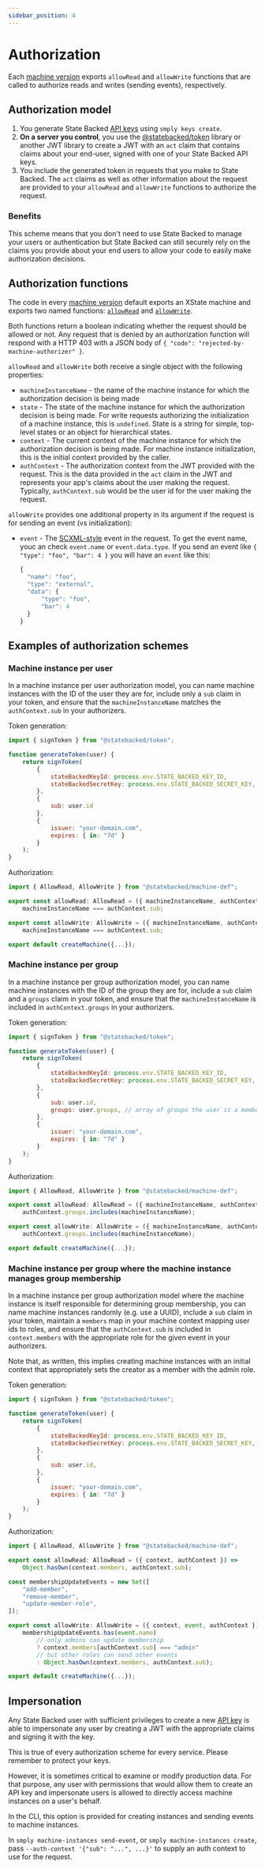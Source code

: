 ```yaml
---
sidebar_position: 4
---
```


# Authorization

Each [machine version](./machine-versions) exports `allowRead` and `allowWrite`
functions that are called to authorize reads and writes (sending events),
respectively.

## Authorization model

1. You generate State Backed [API keys](./keys) using `smply keys create`.
2. **On a server you control**, you use the
   [@statebacked/token](https://www.npmjs.com/package/@statebacked/token)
   library or another JWT library to create a JWT with an `act` claim
   that contains claims about your end-user, signed with one of your
   State Backed API keys.
3. You include the generated token in requests that you make to State
   Backed. The `act` claims as well as other information about the request
   are provided to your `allowRead` and `allowWrite` functions to authorize
   the request.

### Benefits

This scheme means that you don't need to use State Backed to manage your
users or authentication but State Backed can still securely rely on the
claims you provide about your end users to allow your code to easily make
authorization decisions.

## Authorization functions

The code in every [machine version](./machine-versions) default exports
an XState machine and exports two named functions:
[`allowRead`](https://statebacked.github.io/machine-def/types/AllowRead.html)
and
[`allowWrite`](https://statebacked.github.io/machine-def/types/AllowWrite.html).

Both functions return a boolean indicating whether the request should be allowed or not.
Any request that is denied by an authorization function will respond with a HTTP 403
with a JSON body of `{ "code": "rejected-by-machine-authorizer" }`.

`allowRead` and `allowWrite` both receive a single object with the following properties:
- `machineInstanceName` - the name of the machine instance for which the authorization
  decision is being made
- `state` - The state of the machine instance for which the authorization decision is
  being made. For write requests authorizing the initialization of a machine instance,
  this is `undefined`.
  State is a string for simple, top-level states or an object for hierarchical states.
- `context` - The current context of the machine instance for which the authorization
  decision is being made. For machine instance initialization, this is the initial
  context provided by the caller.
- `authContext` - The authorization context from the JWT provided with the request.
  This is the data provided in the `act` claim in the JWT and represents your app's
  claims about the user making the request. Typically, `authContext.sub` would be
  the user id for the user making the request.

`allowWrite` provides one additional property in its argument if the request is for sending
an event (vs initialization):
- `event` - The [SCXML-style](https://statebacked.github.io/machine-def/types/SCXMLEvent.html)
  event in the request. To get the event name, youc an check `event.name` or `event.data.type`.
  If you send an event like `{ "type": "foo", "bar": 4 }` you will have an `event` like this:
  ```javascript
  {
    "name": "foo",
    "type": "external",
    "data": {
        "type": "foo",
        "bar": 4
    }
  }
  ```

## Examples of authorization schemes

### Machine instance per user

In a machine instance per user authorization model, you can name machine instances with the
ID of the user they are for, include only a `sub` claim in your token, and ensure that
the `machineInstanceName` matches the `authContext.sub` in your authorizers.

Token generation:

```javascript title=your-serverside-code.ts
import { signToken } from "@statebacked/token";

function generateToken(user) {
    return signToken(
        {
            stateBackedKeyId: process.env.STATE_BACKED_KEY_ID,
            stateBackedSecretKey: process.env.STATE_BACKED_SECRET_KEY,
        },
        {
            sub: user.id
        },
        {
            issuer: "your-domain.com",
            expires: { in: "7d" }
        }
    );
}
```

Authorization:

```javascript title=your-machine-definition.ts
import { AllowRead, AllowWrite } from "@statebacked/machine-def";

export const allowRead: AllowRead = ({ machineInstanceName, authContext }) =>
    machineInstanceName === authContext.sub;

export const allowWrite: AllowWrite = ({ machineInstanceName, authContext }) =>
    machineInstanceName === authContext.sub;

export default createMachine({...});
```

### Machine instance per group

In a machine instance per group authorization model, you can name machine instances with
the ID of the group they are for, include a `sub` claim and a `groups` claim
in your token, and ensure that the `machineInstanceName` is included in
`authContext.groups` in your authorizers.

Token generation:

```javascript title=your-serverside-code.ts
import { signToken } from "@statebacked/token";

function generateToken(user) {
    return signToken(
        {
            stateBackedKeyId: process.env.STATE_BACKED_KEY_ID,
            stateBackedSecretKey: process.env.STATE_BACKED_SECRET_KEY,
        },
        {
            sub: user.id,
            groups: user.groups, // array of groups the user is a member of
        },
        {
            issuer: "your-domain.com",
            expires: { in: "7d" }
        }
    );
}
```

Authorization:

```javascript title=your-machine-definition.ts
import { AllowRead, AllowWrite } from "@statebacked/machine-def";

export const allowRead: AllowRead = ({ machineInstanceName, authContext }) =>
    authContext.groups.includes(machineInstanceName);

export const allowWrite: AllowWrite = ({ machineInstanceName, authContext }) =>
    authContext.groups.includes(machineInstanceName);

export default createMachine({...});
```

### Machine instance per group where the machine instance manages group membership

In a machine instance per group authorization model where the machine instance is
itself responsible for determining group membership, you can name machine instances
randomly (e.g. use a UUID), include a `sub` claim in your token,
maintain a `members` map in your machine context mapping user ids to roles,
and ensure that the `authContext.sub` is included in `context.members`
with the appropriate role for the given event in your authorizers.

Note that, as written, this implies creating machine instances with an initial context
that appropriately sets the creator as a member with the admin role.

Token generation:

```javascript title=your-serverside-code.ts
import { signToken } from "@statebacked/token";

function generateToken(user) {
    return signToken(
        {
            stateBackedKeyId: process.env.STATE_BACKED_KEY_ID,
            stateBackedSecretKey: process.env.STATE_BACKED_SECRET_KEY,
        },
        {
            sub: user.id,
        },
        {
            issuer: "your-domain.com",
            expires: { in: "7d" }
        }
    );
}
```

Authorization:

```javascript title=your-machine-definition.ts
import { AllowRead, AllowWrite } from "@statebacked/machine-def";

export const allowRead: AllowRead = ({ context, authContext }) =>
    Object.hasOwn(context.members, authContext.sub);

const membershipUpdateEvents = new Set([
    "add-member",
    "remove-member",
    "update-member-role",
]);

export const allowWrite: AllowWrite = ({ context, event, authContext }) =>
    membershipUpdateEvents.has(event.name)
        // only admins can update membership
        ? context.members[authContext.sub] === "admin"
        // but other roles can send other events
        : Object.hasOwn(context.members, authContext.sub);

export default createMachine({...});
```

## Impersonation

Any State Backed user with sufficient privileges to create a new [API key](./keys)
is able to impersonate any user by creating a JWT with the appropriate claims and
signing it with the key.

This is true of every authorization scheme for every service.
Please remember to protect your keys.

However, it is sometimes critical to examine or modify production data. For that
purpose, any user with permissions that would allow them to create an API key and
impersonate users is allowed to directly access machine instances on a user's
behalf.

In the CLI, this option is provided for creating instances and sending events to
machine instances.

In `smply machine-instances send-event`, or `smply machine-instances create`,
pass `--auth-context '{"sub": "...", ...}'` to supply an auth context to use for
the request.
